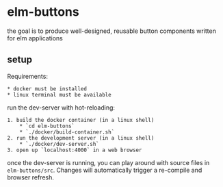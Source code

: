 # elm-buttons
the goal is to produce well-designed, reusable button components written for elm applications

## setup
Requirements:

    * docker must be installed
    * linux terminal must be available

run the dev-server with hot-reloading:

    1. build the docker container (in a linux shell)
        * `cd elm-buttons`
        * `./docker/build-container.sh`
    2. run the development server (in a linux shell)
        * `./docker/dev-server.sh`
    3. open up `localhost:4000` in a web browser

once the dev-server is running, you can play around with source files in `elm-buttons/src`.  Changes will automatically trigger a re-compile and browser refresh.
